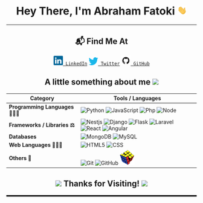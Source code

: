 <h1 align="center">Hey There, I'm Abraham Fatoki <img src="./social/Hi.gif" width="25px"></h1>
<hr>
<h2 align="center">📬 Find Me At</h2>
<p align="center">
    <code><a href="https://www.linkedin.com/in/abrahamfatoki" title="LinkedIn" _blank=True><img width="25" src="./social/linkedin-logo-2430.svg"> LinkedIn</a></code>
<!--     <code><a href="https://www.instagram.com/" title="Instagram Profile"><img width="25" src="./social/Instagram.png"> Instagram</a></code> -->
    <code><a href="https://twitter.com/abrahamfatoki" title="X" _blank=True><img width="25" src="./social/Twitter.png"> Twitter</a></code>
<!--     <code><a href="mailto:fatokiabraham@gmail.com?body=Hey!" title="Gmail" _blank=True><img width="25" src="./social/Gmail.png"> Gmail</a></code> -->
    <code><a href="https://github.com/Heritage20/" title="Github" _blank=True><img width="25" src="./social/GitHub-Mark.png"> GitHub</a></code>
</p>
<h2 align = "center">
A little something about me <img src="https://media.giphy.com/media/VgCDAzcKvsR6OM0uWg/giphy.gif" width="50"> </h2>


<table align = "center">
    <thead>
        <tr>
            <th>Category</th>
            <th>Tools / Languages</th>
        </tr>
    </thead>
    <tbody>
        <tr>
            <td><strong>Programming Languages 🧑🏽‍💻</strong></td>
            <td>
                <img title="Python" height="40" src="https://www.cdnlogo.com/logos/p/3/python.svg">
                <img title="JavaScript" height="40" src="https://www.cdnlogo.com/logos/j/44/javascript.svg">
                <img title="Php" height="40" src="https://cdn.cdnlogo.com/logos/p/44/php.svg">
                <img title="Node" height="40" src="https://cdn.cdnlogo.com/logos/n/79/node-js.svg">
            </td>
        </tr>
        <tr>
            <td><strong>Frameworks / Libraries ⚖️</strong></td>
            <td>
                <img title="Nestjs" height="40" src="https://cdn.cdnlogo.com/logos/n/57/nestjs.svg">
                <img title="Django" height="40" src="https://www.cdnlogo.com/logos/d/3/django.svg">
                <img title="Flask" height="40" src="https://cdn.cdnlogo.com/logos/f/50/flask.svg">
                <img title="Laravel" height="40" src="https://cdn.cdnlogo.com/logos/l/23/laravel.svg">
                <img title="React" height="40" src="https://cdn.cdnlogo.com/logos/r/85/react.svg">
                <img title="Angular" height="40" src="https://cdn.cdnlogo.com/logos/a/51/angular.svg">
            </td>
        </tr>
        <tr>
            <td><strong>Databases </strong></td>
            <td>
                <img title="MongoDB" height="40" src="https://cdn.cdnlogo.com/logos/m/30/mongodb-icon.svg">
                <img title="MySQL" height="40" src="https://www.cdnlogo.com/logos/p/25/powered-by-mysql.svg">
            </td>
        </tr>
        <tr>
            <td><strong>Web Languages 🧑🏽‍💻</strong></td>
            <td>
                <img title="HTML5" height="40" src="https://www.cdnlogo.com/logos/h/84/html.svg">
                <img title="CSS" height="40" src="https://www.cdnlogo.com/logos/c/18/css.svg">
            </td>
        </tr>
        <tr>
            <td><strong>Others 🎯</strong></td>
            <td>
                <img title="Git" height="40" src="https://cdn.freebiesupply.com/logos/thumbs/2x/git-logo.png">
                <img title="GitHub" height="40" src="https://www.cdnlogo.com/logos/g/69/github-icon.svg">
                <img title="Problem Solving" height="40" src="./social/Rubiks-Cube.png">
            </td>
        </tr>
    </tbody>
</table>


<h2 align = "center">
<img src="https://media1.giphy.com/media/4uyBfovScfdhQAqXQ9/giphy.gif?cid=ecf05e4782jnhubezkdqdnd5x63r5u8tdgnb0cohx40lz67v&rid=giphy.gif&ct=s" width = "50"> Thanks for Visiting! <img src="https://media1.giphy.com/media/4uyBfovScfdhQAqXQ9/giphy.gif?cid=ecf05e4782jnhubezkdqdnd5x63r5u8tdgnb0cohx40lz67v&rid=giphy.gif&ct=s" width = "50"> </h2>
<hr style = "height:4px" noshade>
